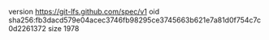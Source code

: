 version https://git-lfs.github.com/spec/v1
oid sha256:fb3dacd579e04acec3746fb98295ce3745663b621e7a81d0f754c7c0d2261372
size 1978
